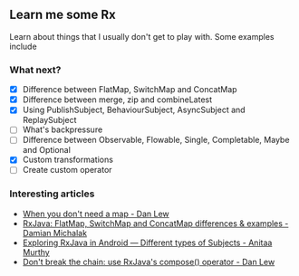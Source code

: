 ## Learn me some Rx

Learn about things that I usually don't get to play with. Some examples include

### What next?

- [x] Difference between FlatMap, SwitchMap and ConcatMap
- [x] Difference between merge, zip and combineLatest
- [x] Using PublishSubject, BehaviourSubject, AsyncSubject and ReplaySubject
- [ ] What's backpressure
- [ ] Difference between Observable, Flowable, Single, Completable, Maybe and Optional
- [x] Custom transformations
- [ ] Create custom operator

### Interesting articles

- [When you don't need a map - Dan Lew](https://blog.danlew.net/2018/02/20/when-you-dont-need-a-map/)
- [RxJava: FlatMap, SwitchMap and ConcatMap differences & examples - Damian Michalak](https://medium.com/appunite-edu-collection/rxjava-flatmap-switchmap-and-concatmap-differences-examples-6d1f3ff88ee0)
- [Exploring RxJava in Android — Different types of Subjects - Anitaa Murthy](https://proandroiddev.com/rxjava-different-types-of-subjects-ef9183b5e87e)
- [Don't break the chain: use RxJava's compose() operator - Dan Lew](https://blog.danlew.net/2015/03/02/dont-break-the-chain/)